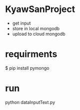 # KyawSanProject 
- get input 
- store in local mongodb 
- upload to cloud mongodb

# requirments
$ pip install pymongo 

# run
python dataInputText.py